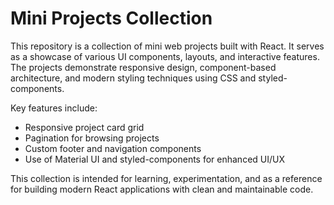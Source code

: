 # Mini Projects Collection

This repository is a collection of mini web projects built with React. It serves as a showcase of various UI components, layouts, and interactive features. The projects demonstrate responsive design, component-based architecture, and modern styling techniques using CSS and styled-components.

Key features include:
- Responsive project card grid
- Pagination for browsing projects
- Custom footer and navigation components
- Use of Material UI and styled-components for enhanced UI/UX

This collection is intended for learning, experimentation, and as a reference for building modern React applications with clean and maintainable code.

